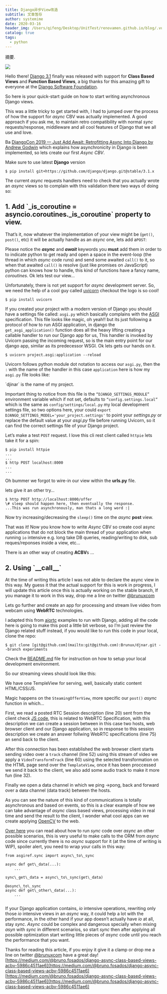 ```yaml
---
title: Django异步View改造
subtitle: 文章暂存
author: systemime
date: 2020-03-16
header_img: /Users/qifeng/Desktop/UnitTest/renovamen.github.io/blog/.vuepress/public/img/in-post/header/15.jpg
catalog: true
tags:
  - python
---
```

摘要.

<!-- more -->
[![](https://miro.medium.com/fit/c/28/28/2*7BDg45SlSMpTlYpITNKLfg.jpeg)
](https://medium.com/@bruno.fosados?source=post_page-----5986c4511ae6--------------------------------)

Hello there! [Django 3.1](https://django.readthedocs.io/en/latest/topics/async.html) finally was released with support for **Class Based Views** and **Function Based Views**, a big thanks for this amazing gift to everyone at the [Django Software Foundation](https://www.djangoproject.com/foundation/).

So here is your quick-start guide on how to start writing asynchronous Django views.

This was a little tricky to get started with, I had to jumped over the process of how the support for _async_ CBV was actually implemented. A good approach if you ask me, to maintain retro compatibility with normal _sync_ requests/response, middleware and all cool features of Django that we all use and love.

Ba [](https://github.com/django/asgiref/)[DjangoCon 2019 — Just Add Await: Retrofitting Async Into Django by Andrew Godwin](https://www.youtube.com/watch?v=d9BAUBEyFgM) which explains how asynchronicity in Django is been implemented, so lets create our first _Async CBV_.

Make sure to use latest **Django** version

    $ pip install git+https://github.com/django/django.git@stable/3.1.x

The current _async_ requests handlers need to check that you actually wrote an _async_ views so to complain with this validation there two ways of doing so:

## 1. Add \`\_is_coroutine = asyncio.coroutines.\_is_coroutine\` property to view.

That’s it, now whatever the implementation of your view might be (`get()`, `post()`, etc) it will be actually handle as an _async_ one, lets add a`POST`:

Please notice the **_async_** and **_await_** keywords you **must** add them in order to to indicate python to get ready and open a space in the event-loop (the thread in which _async_ code runs) and send some awaited `call()` to it, so when that awaited `call()` is resolve (just like promises on JavaScript) python can knows how to handle, this kind of functions have a fancy name, _coroutines_. Ok lets test our view…

Unfortunately, there is not yet support for _async_ development server. So, we need the help of a cool guy called [uvicorn](https://www.uvicorn.org/) checkout the logo is so cool!

    $ pip install uvicorn

If you created your project with a modern version of Django you should have a settings file called: `asgi.py` which basically complains with the [ASGI](https://asgi.readthedocs.io/en/latest/specs/index.html) specification. This file looks like magic, oh yeah!! but its just following a protocol of how to run ASGI application, in django the `get_asgi_application()` function does all the heavy lifting creating a callable handler to run our Django app for us, This handler is invoked by Uvicorn passing the incoming request, so is the main entry point for our django app, similar as its predecessor WSGI. Ok lets gets our hands on it.

    $ uvicorn project.asgi:application --reload

Uvicorn follows python module dot notation to access our `asgi.py`, then the `:` with the name of the handler in this case `application` here is how my `asgi.py` file looks like:

\`djinar\` is the name of my project.

Important thing to notice from this file is the `“DJANGO_SETTINGS_MODULE”` environment variable which if not set, defaults to `“config.settings.local”` which is the same as `config/settings/local.py` my local development settings file, so two options here, your could `export DJANGO_SETTINGS_MODEL='your_project.settings'` to point your _settings.py_ or replace the default value at your _asgi.py_ file before running Uvicorn, so it can find the correct settings file of your Django project.

Let’s make a test `POST` request. I love this cli rest client called `httpie` lets take it for a spin:

    $ pip install httpie  
    ...  
    ...  
    $ http POST localhost:8000  
    ...  
    ...

Oh bummer we forgot to wire-in our view within the **urls.py** file.

lets give it an other try…

    $ http POST http://localhost:8000/offer  
    \# sleep should happen here, then eventually the response.  
    ...This was run asynchronously, man thats a long word :|

Now try increasing/decreasing the `sleep()` time on the _async_ **post** view.

That was it! Now you know how to write _Async_ CBV so create cool async applications that do not block the main thread of your application when running `io` intensive e.g. long take DB queries, reading/writing to disk, sub reques/reponses inside a view, etc…

There is an other way of creating **ACBV**s …

## 2. Using \`\_\_call\_\_\`

At the time of writing this article I was not able to declare the async view in this way. My guess it that the actual support for this is work in progress, I will update this article once this is actually working on the stable branch, If you manage it to work in this way, drop me a line on twitter [@brunuxcom](https://twitter.com/brunuxcom)

Lets go further and create an app for processing and stream live video from webcam using **WebRTC** technologies.

I adapted this from [aiortc](https://github.com/aiortc/aiortc) examples to run with Django, adding all the code here is going to make this post a little bit verbose, so I’m just review the Django related stuff instead, if you would like to run this code in your local, clone the repo:

    $ git clone [git@github.com](mailto:git@github.com):Brunux/djnar.git --branch experiments

Check the [README.md](https://github.com/Brunux/djnar/blob/experiments/README.md) file for instruction on how to setup your local development environment.

So our streaming views should look like this:

We have one TempleView for serving, well, basically static content HTML/CSS/JS.

Magic happens on the `SteamingOfferView`, more specific our `post()` _async_ function in which…

First, we read a posted RTC Session description (line 20) sent from the client check [JS code](https://github.com/Brunux/djnar/blob/experiments/djinar/experiments/static/experiments/streaming.js), this is related to WebRTC Specification, with this description we can create a session between in this case two hosts, web browser client and our Django application, so in response to this session description we create an answer follwing WebRTC specifications (line 75) an send back to the client.

After this connection has been established the web browser client starts sending video over a `track` channel (line 52) using this stream of video we apply a `VideoTransformTrack` (line 60) using the selected transformation on the HTML page send over the `TemplateView`, once it has been proccessed we send it back to the client, we also add some audio track to make it more fun (line 32).

Finally we open a data channel in which we ping →pong, back and forward over a data channel (data track) between the hosts.

As you can see the nature of this kind of communications is totally asynchronous and based on events, so this is a clear example of how we can take advantage of _async_ class based views, processing video in real time and send the result to the client, I wonder what cool apps can we create applying [OpenCV](https://opencv.org/) to the web.

[Over here](https://django.readthedocs.io/en/latest/topics/async.html#async-adapter-functions) you can read about how to run _sync_ code over _async_ an other possible scenarios, this is very useful to make calls to the ORM from _async_ code since currently there is no _async_ support for it (at the time of writing is WIP), spoiler alert, you need to wrap your calls in this way:

```
from asgiref.sync import async\_to\_sync

async def get\_data(...):  
    ...

sync\_get\_data = async\_to\_sync(get\_data)

@async\_to\_sync  
async def get\_other\_data(...):  
    ...


```

If your Django application contains, _io_ intensive operations, rewriting only those _io_ intensive views in an _async_ way, it could help a lot with the performance, in the other hand if your app doesn’t actually have _io_ at all, stay _sync_. _Async_ could be complex and dangerous specially when mixing _asyn_ with _sync_ in different scenarios, so start _sync_ then after applying all possible optimization start writing little pieces of _async_ code until you reach the performance that you want.

Thanks for reading this article, if you enjoy it give it a clamp or drop me a line on twitter [@brunuxcom](https://twitter.com/brunuxcom) have a great day! 
 [https://medium.com/@bruno.fosados/django-async-class-based-views-acbv-5986c4511ae6](https://medium.com/@bruno.fosados/django-async-class-based-views-acbv-5986c4511ae6) 
 [https://medium.com/@bruno.fosados/django-async-class-based-views-acbv-5986c4511ae6](https://medium.com/@bruno.fosados/django-async-class-based-views-acbv-5986c4511ae6)
